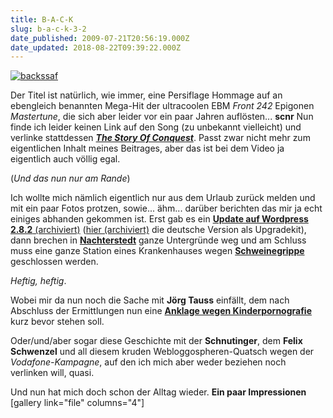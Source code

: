 ```yaml
---
title: B-A-C-K
slug: b-a-c-k-3-2
date_published: 2009-07-21T20:56:19.000Z
date_updated: 2018-08-22T09:39:22.000Z
---
```


[![backssaf](//picdump.thafaker.de/2009/07/backssaf.jpg)](__GHOST_URL__/21/b-a-c-k-3)

Der Titel ist natürlich, wie immer, eine Persiflage Hommage auf an ebengleich benannten Mega-Hit der ultracoolen EBM *Front 242* Epigonen *Mastertune*, die sich aber leider vor ein paar Jahren auflösten... **scnr** Nun finde ich leider keinen Link auf den Song (zu unbekannt vielleicht) und verlinke stattdessen *[**The Story Of Conquest**](http://www.youtube.com/watch?v=Pu0Qi-XcQJk)*. Passt zwar nicht mehr zum eigentlichen Inhalt meines Beitrages, aber das ist bei dem Video ja eigentlich auch völlig egal.

(*Und das nun nur am Rande*)

Ich wollte mich nämlich eigentlich nur aus dem Urlaub zurück melden und mit ein paar Fotos protzen, sowie... ähm... darüber berichten das mir ja echt einiges abhanden gekommen ist. Erst gab es ein [**Update auf Wordpress 2.8.2** (archiviert)](http://web.archive.org/web/20090724142110/http://blog.wordpress-deutschland.org:80/2009/07/20/wordpress-2-8-2-veroeffentlicht.html) ([hier (archiviert)](http://web.archive.org/web/20090723001023/http://blog.wordpress-deutschland.org:80/2009/07/20/wordpress-2-8-2-de-edition-und-upgradepaket.html) die deutsche Version als Upgradekit), dann brechen in **[Nachterstedt](http://www.focus.de/panorama/vermischtes/nachterstedt-neue-risse-und-anhaltende-erdrutsch-gefahr_aid_418828.html)** ganze Untergründe weg und am Schluss muss eine ganze Station eines Krankenhauses wegen **[Schweinegrippe](http://www.focus.de/gesundheit/gesundheits-news/schweinegrippe-krankenhaus-in-schleswig-holstein-schliesst-station-wegen-a-h1n1-virus_aid_418825.html)** geschlossen werden.

*Heftig, heftig*.

Wobei mir da nun noch die Sache mit **Jörg Tauss** einfällt, dem nach Abschluss der Ermittlungen nun eine **[Anklage wegen Kinderpornografie](http://www.focus.de/politik/weitere-meldungen/joerg-tauss-anklage-wegen-kinderpornografie-steht-bevor_aid_418832.html)** kurz bevor stehen soll.

Oder/und/aber sogar diese Geschichte mit der **Schnutinger**, dem **Felix Schwenzel** und all diesem kruden Webloggospheren-Quatsch wegen der *Vodafone-Kampagne*, auf den ich mich aber weder beziehen noch verlinken will, quasi.

Und nun hat mich doch schon der Alltag wieder.
**Ein paar Impressionen**
[gallery link="file" columns="4"]

